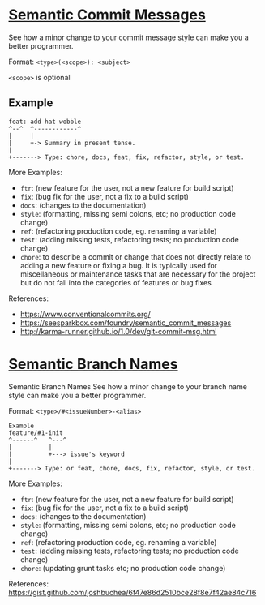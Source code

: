 # [Semantic Commit Messages](https://gist.github.com/joshbuchea/6f47e86d2510bce28f8e7f42ae84c716#semantic-commit-messages)
See how a minor change to your commit message style can make you a better programmer.

Format: `<type>(<scope>): <subject>`

`<scope>` is optional

## Example
```
feat: add hat wobble
^--^  ^------------^
|     |
|     +-> Summary in present tense.
|
+-------> Type: chore, docs, feat, fix, refactor, style, or test.
```
More Examples:

- `ftr`: (new feature for the user, not a new feature for build script)
- `fix`: (bug fix for the user, not a fix to a build script)
- `docs`: (changes to the documentation)
- `style`: (formatting, missing semi colons, etc; no production code change)
- `ref`: (refactoring production code, eg. renaming a variable)
- `test`: (adding missing tests, refactoring tests; no production code change)
- `chore`: to describe a commit or change that does not directly relate to adding a new feature or fixing a bug. It is typically used for miscellaneous or maintenance tasks that are necessary for the project but do not fall into the categories of features or bug fixes

References:
- https://www.conventionalcommits.org/
- https://seesparkbox.com/foundry/semantic_commit_messages
- http://karma-runner.github.io/1.0/dev/git-commit-msg.html


# [Semantic Branch Names](https://gist.github.com/seunggabi/87f8c722d35cd07deb3f649d45a31082#semantic-branch-names)
Semantic Branch Names
See how a minor change to your branch name style can make you a better programmer.

Format: `<type>/#<issueNumber>-<alias>`
```
Example
feature/#1-init
^------^   ^---^
|          |
|          +---> issue's keyword
|
+-------> Type: or feat, chore, docs, fix, refactor, style, or test.
```
More Examples:

- `ftr`: (new feature for the user, not a new feature for build script)
- `fix`: (bug fix for the user, not a fix to a build script)
- `docs`: (changes to the documentation)
- `style`: (formatting, missing semi colons, etc; no production code change)
- `ref`: (refactoring production code, eg. renaming a variable)
- `test`: (adding missing tests, refactoring tests; no production code change)
- `chore`: (updating grunt tasks etc; no production code change)


References:  <br>
https://gist.github.com/joshbuchea/6f47e86d2510bce28f8e7f42ae84c716